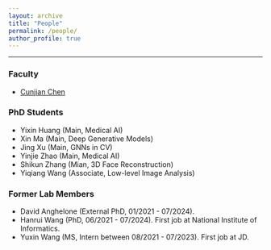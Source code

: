 ```yaml
---
layout: archive
title: "People"
permalink: /people/
author_profile: true
---
```


------
### Faculty
* [Cunjian Chen](https://cunjian.github.io/)

### PhD Students
* Yixin Huang (Main, Medical AI)
* Xin Ma (Main, Deep Generative Models)
* Jing Xu (Main, GNNs in CV)
* Yinjie Zhao (Main, Medical AI)
* Shikun Zhang (Mian, 3D Face Reconstruction)
* Yiqiang Wang (Associate, Low-level Image Analysis)


### Former Lab Members
* David Anghelone (External PhD, 01/2021 - 07/2024). 
* Hanrui Wang (PhD, 06/2021 - 07/2024). First job at National Institute of Informatics.
* Yuxin Wang (MS, Intern between 08/2021 - 07/2023). First job at JD.
